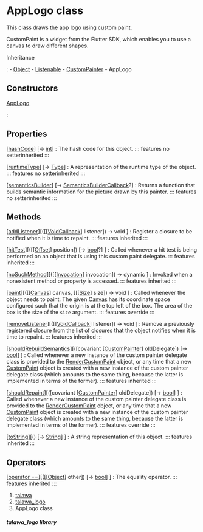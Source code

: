 
<div>

# AppLogo class

</div>


This class draws the app logo using custom paint.

CustomPaint is a widget from the Flutter SDK, which enables you to use a
canvas to draw different shapes.




Inheritance

:   -   [Object](https://api.flutter.dev/flutter/dart-core/Object-class.html)
    -   [Listenable](https://api.flutter.dev/flutter/foundation/Listenable-class.html)
    -   [CustomPainter](https://api.flutter.dev/flutter/rendering/CustomPainter-class.html)
    -   AppLogo



## Constructors

[AppLogo](../custom_painters_talawa_logo/AppLogo/AppLogo.html)

:   



## Properties

[[hashCode](https://api.flutter.dev/flutter/dart-core/Object/hashCode.html)] [→ [int](https://api.flutter.dev/flutter/dart-core/int-class.html)]
:   The hash code for this object.
    ::: features
    no setterinherited
    :::

[[runtimeType](https://api.flutter.dev/flutter/dart-core/Object/runtimeType.html)] [→ [Type](https://api.flutter.dev/flutter/dart-core/Type-class.html)]
:   A representation of the runtime type of the object.
    ::: features
    no setterinherited
    :::

[[semanticsBuilder](https://api.flutter.dev/flutter/rendering/CustomPainter/semanticsBuilder.html)] [→ [SemanticsBuilderCallback](https://api.flutter.dev/flutter/rendering/SemanticsBuilderCallback.html)?]
:   Returns a function that builds semantic information for the picture
    drawn by this painter.
    ::: features
    no setterinherited
    :::



## Methods

[[addListener](https://api.flutter.dev/flutter/rendering/CustomPainter/addListener.html)][([[[VoidCallback](https://api.flutter.dev/flutter/dart-ui/VoidCallback.html)] listener]) → void ]
:   Register a closure to be notified when it is time to repaint.
    ::: features
    inherited
    :::

[[hitTest](https://api.flutter.dev/flutter/rendering/CustomPainter/hitTest.html)][([[[Offset](https://api.flutter.dev/flutter/dart-ui/Offset-class.html)] position]) [→ [bool](https://api.flutter.dev/flutter/dart-core/bool-class.html)?] ]
:   Called whenever a hit test is being performed on an object that is
    using this custom paint delegate.
    ::: features
    inherited
    :::

[[noSuchMethod](https://api.flutter.dev/flutter/dart-core/Object/noSuchMethod.html)][([[[Invocation](https://api.flutter.dev/flutter/dart-core/Invocation-class.html)] invocation]) → dynamic ]
:   Invoked when a nonexistent method or property is accessed.
    ::: features
    inherited
    :::

[[paint](../custom_painters_talawa_logo/AppLogo/paint.html)][([[[Canvas](https://api.flutter.dev/flutter/painting/Canvas-class.html)] canvas, ][[[Size](https://api.flutter.dev/flutter/dart-ui/Size-class.html)] size]) → void ]
:   Called whenever the object needs to paint. The given
    [Canvas](https://api.flutter.dev/flutter/painting/Canvas-class.html)
    has its coordinate space configured such that the origin is at the
    top left of the box. The area of the box is the size of the `size`
    argument.
    ::: features
    override
    :::

[[removeListener](https://api.flutter.dev/flutter/rendering/CustomPainter/removeListener.html)][([[[VoidCallback](https://api.flutter.dev/flutter/dart-ui/VoidCallback.html)] listener]) → void ]
:   Remove a previously registered closure from the list of closures
    that the object notifies when it is time to repaint.
    ::: features
    inherited
    :::

[[shouldRebuildSemantics](https://api.flutter.dev/flutter/rendering/CustomPainter/shouldRebuildSemantics.html)][([covariant [[CustomPainter](https://api.flutter.dev/flutter/rendering/CustomPainter-class.html)] oldDelegate]) [→ [bool](https://api.flutter.dev/flutter/dart-core/bool-class.html)] ]
:   Called whenever a new instance of the custom painter delegate class
    is provided to the
    [RenderCustomPaint](https://api.flutter.dev/flutter/rendering/RenderCustomPaint-class.html)
    object, or any time that a new
    [CustomPaint](https://api.flutter.dev/flutter/widgets/CustomPaint-class.html)
    object is created with a new instance of the custom painter delegate
    class (which amounts to the same thing, because the latter is
    implemented in terms of the former).
    ::: features
    inherited
    :::

[[shouldRepaint](../custom_painters_talawa_logo/AppLogo/shouldRepaint.html)][([covariant [[CustomPainter](https://api.flutter.dev/flutter/rendering/CustomPainter-class.html)] oldDelegate]) [→ [bool](https://api.flutter.dev/flutter/dart-core/bool-class.html)] ]
:   Called whenever a new instance of the custom painter delegate class
    is provided to the
    [RenderCustomPaint](https://api.flutter.dev/flutter/rendering/RenderCustomPaint-class.html)
    object, or any time that a new
    [CustomPaint](https://api.flutter.dev/flutter/widgets/CustomPaint-class.html)
    object is created with a new instance of the custom painter delegate
    class (which amounts to the same thing, because the latter is
    implemented in terms of the former).
    ::: features
    override
    :::

[[toString](https://api.flutter.dev/flutter/rendering/CustomPainter/toString.html)][() [→ [String](https://api.flutter.dev/flutter/dart-core/String-class.html)] ]
:   A string representation of this object.
    ::: features
    inherited
    :::



## Operators

[[operator ==](https://api.flutter.dev/flutter/dart-core/Object/operator_equals.html)][([[[Object](https://api.flutter.dev/flutter/dart-core/Object-class.html)] other]) [→ [bool](https://api.flutter.dev/flutter/dart-core/bool-class.html)] ]
:   The equality operator.
    ::: features
    inherited
    :::







1.  [talawa](../index.html)
2.  [talawa_logo](../custom_painters_talawa_logo/)
3.  AppLogo class

##### talawa_logo library








